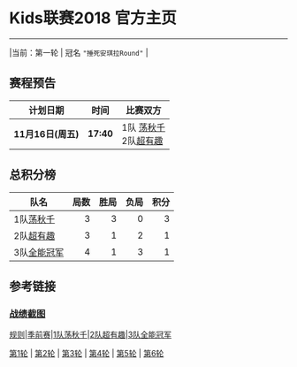 # Kids联赛2018 官方主页
---

|当前：第一轮 | 冠名 ```"捶死安琪拉Round"``` |

## 赛程预告

|计划日期|时间|比赛双方|
|--------|------|----|
|**11月16日(周五)** | **17:40** | 1队 [荡秋千](team1.md) <br> 2队[超有趣](team2.md) |

## 总积分榜

| 队名                  | 局数 | 胜局 | 负局 |  积分 |
|-------------          | --: | --: | --: | --: |
| 1队[荡秋千](team1.md)   | 3  | 3  | 0 | 3 |
| 2队[超有趣](team2.md)   | 3  | 1  | 2 | 1 |
| 3队[全能冠军](team3.md) | 4  | 1 | 3 | 1 |

## 参考链接
### [战绩截图](https://m.weibo.cn/u/6852703787)

[规则](rule.md)\|[季前赛](pre_season.md)\|[1队荡秋千](team1.md)\|[2队超有趣](team2.md)\|[3队全能冠军](team3.md)

[第1轮](round1.md) \| [第2轮](round2.md) \| [第3轮](round3.md) \| [第4轮](round4.md) \| [第5轮](round5.md) \| [第6轮](round6.md) 




